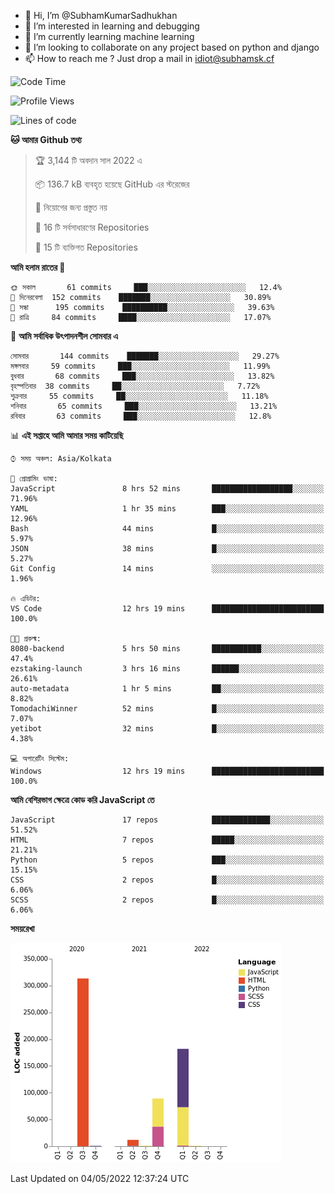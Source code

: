 - 👋 Hi, I’m @SubhamKumarSadhukhan
- 👀 I’m interested in learning and debugging
- 🌱 I’m currently learning machine learning
- 💞️ I’m looking to collaborate on any project based on python and django
- 📫 How to reach me ?
      Just drop a mail in idiot@subhamsk.cf

<!---
SubhamKumarSadhukhan/SubhamKumarSadhukhan is a ✨ special ✨ repository because its `README.md` (this file) appears on your GitHub profile.
You can click the Preview link to take a look at your changes.
--->


<!--START_SECTION:waka-->
![Code Time](http://img.shields.io/badge/Code%20Time-464%20hrs%2021%20mins-blue)

![Profile Views](http://img.shields.io/badge/%E0%A6%AA%E0%A7%8D%E0%A6%B0%E0%A7%8B%E0%A6%AB%E0%A6%BE%E0%A6%87%E0%A6%B2%20%E0%A6%A6%E0%A6%B0%E0%A7%8D%E0%A6%B6%E0%A6%A8-1-blue)

![Lines of code](https://img.shields.io/badge/%E0%A6%B9%E0%A7%8D%E0%A6%AF%E0%A6%BE%E0%A6%B2%E0%A7%8B%20%E0%A6%93%E0%A6%AF%E0%A6%BC%E0%A6%BE%E0%A6%B0%E0%A7%8D%E0%A6%B2%E0%A7%8D%E0%A6%A1%20%E0%A6%A5%E0%A7%87%E0%A6%95%E0%A7%87%20%E0%A6%86%E0%A6%AE%E0%A6%BF%20%E0%A6%B2%E0%A6%BF%E0%A6%96%E0%A7%87%E0%A6%9B%E0%A6%BF-599%20Thousand%20%E0%A6%95%E0%A7%8B%E0%A6%A1%E0%A7%87%E0%A6%B0%20%E0%A6%B2%E0%A6%BE%E0%A6%87%E0%A6%A8-blue)

**🐱 আমার Github তথ্য** 

> 🏆 3,144 টি অবদান সাল 2022 এ
 > 
> 📦 136.7 kB ব্যবহৃত হয়েছে GitHub এর স্টরেজের 
 > 
> 🚫 নিয়োগের জন্য প্রস্তুত নয়
 > 
> 📜 16 টি সর্বসাধারণের Repositories 
 > 
> 🔑 15 টি ব্যক্তিগত Repositories  
 > 
**আমি হলাম রাতের 🦉** 

```text
🌞 সকাল       61 commits     ███░░░░░░░░░░░░░░░░░░░░░░   12.4% 
🌆 দিনেরবেলা  152 commits    ███████░░░░░░░░░░░░░░░░░░   30.89% 
🌃 সন্ধা      195 commits    ██████████░░░░░░░░░░░░░░░   39.63% 
🌙 রাত্রি     84 commits     ████░░░░░░░░░░░░░░░░░░░░░   17.07%

```
📅 **আমি সর্বাধিক উৎপাদনশীল সোমবার এ** 

```text
সোমবার       144 commits    ███████░░░░░░░░░░░░░░░░░░   29.27% 
মঙ্গলবার     59 commits     ███░░░░░░░░░░░░░░░░░░░░░░   11.99% 
বুধবার       68 commits     ███░░░░░░░░░░░░░░░░░░░░░░   13.82% 
বৃহস্পতিবার  38 commits     ██░░░░░░░░░░░░░░░░░░░░░░░   7.72% 
শুক্রবার     55 commits     ██░░░░░░░░░░░░░░░░░░░░░░░   11.18% 
শনিবার       65 commits     ███░░░░░░░░░░░░░░░░░░░░░░   13.21% 
রবিবার       63 commits     ███░░░░░░░░░░░░░░░░░░░░░░   12.8%

```


📊 **এই সপ্তাহে আমি আমার সময় কাটিয়েছি** 

```text
⌚︎ সময় অঞ্চল: Asia/Kolkata

💬 প্রোগ্রামিং ভাষা: 
JavaScript               8 hrs 52 mins       ██████████████████░░░░░░░   71.96% 
YAML                     1 hr 35 mins        ███░░░░░░░░░░░░░░░░░░░░░░   12.96% 
Bash                     44 mins             █░░░░░░░░░░░░░░░░░░░░░░░░   5.97% 
JSON                     38 mins             █░░░░░░░░░░░░░░░░░░░░░░░░   5.27% 
Git Config               14 mins             ░░░░░░░░░░░░░░░░░░░░░░░░░   1.96%

🔥 এডিটর: 
VS Code                  12 hrs 19 mins      █████████████████████████   100.0%

🐱‍💻 প্রকল্ম: 
8080-backend             5 hrs 50 mins       ███████████░░░░░░░░░░░░░░   47.4% 
ezstaking-launch         3 hrs 16 mins       ██████░░░░░░░░░░░░░░░░░░░   26.61% 
auto-metadata            1 hr 5 mins         ██░░░░░░░░░░░░░░░░░░░░░░░   8.82% 
TomodachiWinner          52 mins             █░░░░░░░░░░░░░░░░░░░░░░░░   7.07% 
yetibot                  32 mins             █░░░░░░░░░░░░░░░░░░░░░░░░   4.38%

💻 অপারেটিং সিস্টেম: 
Windows                  12 hrs 19 mins      █████████████████████████   100.0%

```

**আমি বেশিরভাগ ক্ষেত্রে কোড করি JavaScript তে** 

```text
JavaScript               17 repos            █████████████░░░░░░░░░░░░   51.52% 
HTML                     7 repos             █████░░░░░░░░░░░░░░░░░░░░   21.21% 
Python                   5 repos             ███░░░░░░░░░░░░░░░░░░░░░░   15.15% 
CSS                      2 repos             █░░░░░░░░░░░░░░░░░░░░░░░░   6.06% 
SCSS                     2 repos             █░░░░░░░░░░░░░░░░░░░░░░░░   6.06%

```


**সময়রেখা**

![Chart not found](https://raw.githubusercontent.com/SubhamKumarSadhukhan/SubhamKumarSadhukhan/main/charts/bar_graph.png) 


 Last Updated on 04/05/2022 12:37:24 UTC
<!--END_SECTION:waka-->
